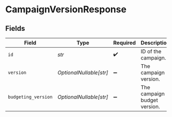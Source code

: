 # CampaignVersionResponse


## Fields

| Field                        | Type                         | Required                     | Description                  |
| ---------------------------- | ---------------------------- | ---------------------------- | ---------------------------- |
| `id`                         | *str*                        | :heavy_check_mark:           | ID of the campaign.          |
| `version`                    | *OptionalNullable[str]*      | :heavy_minus_sign:           | The campaign version.        |
| `budgeting_version`          | *OptionalNullable[str]*      | :heavy_minus_sign:           | The campaign budget version. |